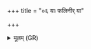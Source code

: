 +++
title = "०६ याः फलिनीर् या"

+++
<details><summary>मूलम् (GR)</summary>

याः फलिनीर् या अफला  
अकोशा याश् च केशिनीः ।  
बृहस्पतिप्रसूतास् ता  
नो मुञ्चन्त्व् अंहसः ॥
</details>